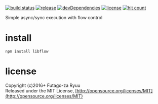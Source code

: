 [![build status](https://img.shields.io/travis/futagoza/libflow.svg)](https://travis-ci.org/futagoza/libflow)
[![release](https://img.shields.io/npm/v/libflow.svg)](https://www.npmjs.com/package/libflow)
[![devDependencies](https://img.shields.io/david/dev/futagoza/libflow.svg)](https://david-dm.org/futagoza/libflow?type=dev)
[![license](https://img.shields.io/badge/license-mit-blue.svg)](https://opensource.org/licenses/MIT)
[![hit count](https://hitt.herokuapp.com/futagoza/libflow.svg)](https://github.com/futagoza/libflow)

Simple async/sync execution with flow control

# install

```shell
npm install libflow
```

# license

Copyright (c)2016+ Futago-za Ryuu<br>
Released under the MIT License, [http://opensource.org/licenses/MIT](http://opensource.org/licenses/MIT)

